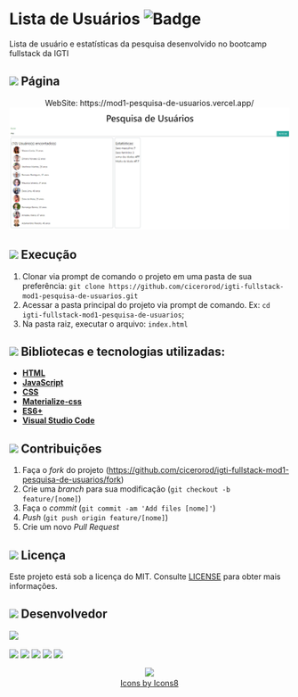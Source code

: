 # Lista de Usuários         ![Badge](https://img.shields.io/badge/Status-Conclu%C3%ADdo-green)
Lista de usuário e estatísticas da pesquisa desenvolvido no bootcamp fullstack da IGTI

## <img src="https://img.icons8.com/ios-filled/20/000000/browser-window.png"/> Página 

<p align="center">
  WebSite: https://mod1-pesquisa-de-usuarios.vercel.app/
  <img src="https://github.com/cicerorod/igti-fullstack-mod1-pesquisa-de-usuarios/blob/master/img/tela.PNG">
</p>

## ![](https://img.icons8.com/metro/20/000000/run-command.png) Execução

1. Clonar via prompt de comando o projeto em uma pasta de sua preferência: `git clone https://github.com/cicerorod/igti-fullstack-mod1-pesquisa-de-usuarios.git`
2. Acessar a pasta principal do projeto via prompt de comando. Ex: `cd igti-fullstack-mod1-pesquisa-de-usuarios`;
3. Na pasta raiz, executar o arquivo: `index.html`

<!-- :hammer:-->
## ![](https://img.icons8.com/ios-filled/20/000000/hammer.png) Bibliotecas e tecnologias utilizadas:    

- **[HTML](https://www.w3schools.com/html/)**
- **[JavaScript](https://www.w3schools.com/js/)**
- **[CSS](https://www.w3schools.com/Css/)**
- **[Materialize-css](https://materializecss.com/)** 
- **[ES6+](https://www.w3schools.com/Js/js_es6.asp)**
- **[Visual Studio Code](https://code.visualstudio.com/?WT.mc_id=hackingcarreira_wmc-github-gllemos)**

## ![](https://img.icons8.com/ios-glyphs/20/000000/pull-request.png) Contribuições

1. Faça o _fork_ do projeto (<https://github.com/cicerorod/igti-fullstack-mod1-pesquisa-de-usuarios/fork>)
2. Crie uma _branch_ para sua modificação (`git checkout -b feature/[nome]`)
3. Faça o _commit_ (`git commit -am 'Add files [nome]'`)
4. _Push_ (`git push origin feature/[nome]`)
5. Crie um novo _Pull Request_

## ![](https://img.icons8.com/windows/20/000000/regular-document.png) Licença

Este projeto está sob a licença do MIT. Consulte [LICENSE](https://github.com/cicerorod/igti-fullstack-mod1-pesquisa-de-usuarios/blob/master/LICENSE) para obter mais informações.


## ![](https://img.icons8.com/ios-glyphs/22/000000/code-file.png) Desenvolvedor

<img src="https://avatars.githubusercontent.com/cicerorod" width=115>

[![](https://img.icons8.com/fluent/30/000000/github.png)](https://github.com/cicerorod)
[![](https://img.icons8.com/metro/25/000000/linkedin.png)](https://www.linkedin.com/in/c%C3%ADcero-rodrigues-89623784/)
[![](https://img.icons8.com/metro/25/000000/facebook.png)](https://www.facebook.com/cicero.rodrigues.90834)
[![](https://img.icons8.com/material-rounded/29/000000/instagram-new.png)](https://www.instagram.com/cicero_rod/)
[![](https://img.icons8.com/metro/26/000000/email.png)](mailto:cicerorod@gmail.com)

<p align="center">
  <img src="https://img.icons8.com/wired/32/000000/icons8-new-logo.png" >
  </br>
  <a href="https://icons8.com/icon/">Icons by Icons8</a>
</p>

